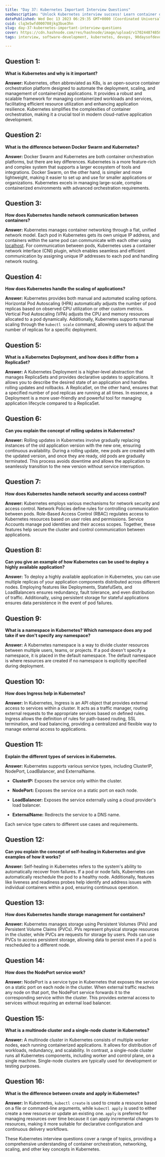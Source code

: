 ```yaml
---
title: "Day 37: Kubernetes Important Interview Questions"
seoDescription: "Unlock Kubernetes interview success! Learn container orchestration, scaling, and security with expert answers. Perfect for devs and interview prep."
datePublished: Wed Dec 13 2023 06:29:35 GMT+0000 (Coordinated Universal Time)
cuid: clq3e5wfd000708jkg3bue3hn
slug: day-37-kubernetes-important-interview-questions
cover: https://cdn.hashnode.com/res/hashnode/image/upload/v1702448748582/d360836d-b79c-461c-b6db-cc7b33bab268.png
tags: interview, software-development, kubernetes, devops, 90daysofdevops

---
```


## Question 1:

**What is Kubernetes and why is it important?**

**Answer:** Kubernetes, often abbreviated as K8s, is an open-source container orchestration platform designed to automate the deployment, scaling, and management of containerized applications. It provides a robust and scalable framework for managing containerized workloads and services, facilitating efficient resource utilization and enhancing application resilience. Kubernetes simplifies the complexities of container orchestration, making it a crucial tool in modern cloud-native application development.

## Question 2:

**What is the difference between Docker Swarm and Kubernetes?**

**Answer:** Docker Swarm and Kubernetes are both container orchestration platforms, but there are key differences. Kubernetes is a more feature-rich and complex system that supports a larger ecosystem of tools and integrations. Docker Swarm, on the other hand, is simpler and more lightweight, making it easier to set up and use for smaller applications or organizations. Kubernetes excels in managing large-scale, complex containerized environments with advanced orchestration requirements.

## Question 3:

**How does Kubernetes handle network communication between containers?**

**Answer:** Kubernetes manages container networking through a flat, unified network model. Each pod in Kubernetes gets its own unique IP address, and containers within the same pod can communicate with each other using [localhost](http://localhost). For communication between pods, Kubernetes uses a container network interface (CNI) plugin, which enables seamless and efficient communication by assigning unique IP addresses to each pod and handling network routing.

## Question 4:

**How does Kubernetes handle the scaling of applications?**

**Answer:** Kubernetes provides both manual and automated scaling options. Horizontal Pod Autoscaling (HPA) automatically adjusts the number of pod replicas based on observed CPU utilization or other custom metrics. Vertical Pod Autoscaling (VPA) adjusts the CPU and memory resources allocated to a pod dynamically. Additionally, Kubernetes supports manual scaling through the `kubectl scale` command, allowing users to adjust the number of replicas for a specific deployment.

## Question 5:

**What is a Kubernetes Deployment, and how does it differ from a ReplicaSet?**

**Answer:** A Kubernetes Deployment is a higher-level abstraction that manages ReplicaSets and provides declarative updates to applications. It allows you to describe the desired state of an application and handles rolling updates and rollbacks. A ReplicaSet, on the other hand, ensures that a specified number of pod replicas are running at all times. In essence, a Deployment is a more user-friendly and powerful tool for managing application lifecycle compared to a ReplicaSet.

## Question 6:

**Can you explain the concept of rolling updates in Kubernetes?**

**Answer:** Rolling updates in Kubernetes involve gradually replacing instances of the old application version with the new one, ensuring continuous availability. During a rolling update, new pods are created with the updated version, and once they are ready, old pods are gradually terminated. This process avoids downtime and allows the application to seamlessly transition to the new version without service interruption.

## Question 7:

**How does Kubernetes handle network security and access control?**

**Answer:** Kubernetes employs various mechanisms for network security and access control. Network Policies define rules for controlling communication between pods. Role-Based Access Control (RBAC) regulates access to Kubernetes resources based on user roles and permissions. Service Accounts manage pod identities and their access scopes. Together, these features help secure the cluster and control communication between applications.

## Question 8:

**Can you give an example of how Kubernetes can be used to deploy a highly available application?**

**Answer:** To deploy a highly available application in Kubernetes, you can use multiple replicas of your application components distributed across different nodes. Employing features like Deployments, StatefulSets, and LoadBalancers ensures redundancy, fault tolerance, and even distribution of traffic. Additionally, using persistent storage for stateful applications ensures data persistence in the event of pod failures.

## Question 9:

**What is a namespace in Kubernetes? Which namespace does any pod take if we don't specify any namespace?**

**Answer:** A Kubernetes namespace is a way to divide cluster resources between multiple users, teams, or projects. If a pod doesn't specify a namespace, it is placed in the default namespace. The default namespace is where resources are created if no namespace is explicitly specified during deployment.

## Question 10:

**How does Ingress help in Kubernetes?**

**Answer:** In Kubernetes, Ingress is an API object that provides external access to services within a cluster. It acts as a traffic manager, routing external requests to the appropriate services based on defined rules. Ingress allows the definition of rules for path-based routing, SSL termination, and load balancing, providing a centralized and flexible way to manage external access to applications.

## Question 11:

**Explain the different types of services in Kubernetes.**

**Answer:** Kubernetes supports various service types, including ClusterIP, NodePort, LoadBalancer, and ExternalName.

* **ClusterIP:** Exposes the service only within the cluster.
    
* **NodePort:** Exposes the service on a static port on each node.
    
* **LoadBalancer:** Exposes the service externally using a cloud provider's load balancer.
    
* **ExternalName:** Redirects the service to a DNS name.
    

Each service type caters to different use cases and requirements.

## Question 12:

**Can you explain the concept of self-healing in Kubernetes and give examples of how it works?**

**Answer:** Self-healing in Kubernetes refers to the system's ability to automatically recover from failures. If a pod or node fails, Kubernetes can automatically reschedule the pod to a healthy node. Additionally, features like liveness and readiness probes help identify and address issues with individual containers within a pod, ensuring continuous operation.

## Question 13:

**How does Kubernetes handle storage management for containers?**

**Answer:** Kubernetes manages storage using Persistent Volumes (PVs) and Persistent Volume Claims (PVCs). PVs represent physical storage resources in the cluster, while PVCs are requests for storage by users. Pods can use PVCs to access persistent storage, allowing data to persist even if a pod is rescheduled to a different node.

## Question 14:

**How does the NodePort service work?**

**Answer:** NodePort is a service type in Kubernetes that exposes the service on a static port on each node in the cluster. When external traffic reaches any node on that port, the NodePort service forwards it to the corresponding service within the cluster. This provides external access to services without requiring an external load balancer.

## Question 15:

**What is a multinode cluster and a single-node cluster in Kubernetes?**

**Answer:** A multinode cluster in Kubernetes consists of multiple worker nodes, each running containerized applications. It allows for distribution of workloads, redundancy, and scalability. In contrast, a single-node cluster runs all Kubernetes components, including worker and control plane, on a single machine. Single-node clusters are typically used for development or testing purposes.

## Question 16:

**What is the difference between create and apply in Kubernetes?**

**Answer:** In Kubernetes, `kubectl create` is used to create a resource based on a file or command-line arguments, while `kubectl apply` is used to either create a new resource or update an existing one. `apply` is preferred for managing resources over time because it can apply incremental changes to resources, making it more suitable for declarative configuration and continuous delivery workflows.

These Kubernetes interview questions cover a range of topics, providing a comprehensive understanding of container orchestration, networking, scaling, and other key concepts in Kubernetes.